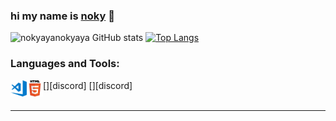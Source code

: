 ### **hi my name is [noky](https://github.com/nokyaya) 👋**







![nokyayanokyaya GitHub stats](https://github-readme-stats.vercel.app/api?username=noky&show_icons=true&theme=radical)
[![Top Langs](https://github-readme-stats.vercel.app/api/top-langs/?username=noky&show_icons=true&theme=radical)](https://github.com/noky/github-readme-stats)


### Languages and Tools:

[<img align="left" alt="Visual Studio Code" width="26px" src="https://raw.githubusercontent.com/github/explore/80688e429a7d4ef2fca1e82350fe8e3517d3494d/topics/visual-studio-code/visual-studio-code.png" />][discord]
[<img align="left" alt="HTML5" width="26px" src="https://raw.githubusercontent.com/github/explore/80688e429a7d4ef2fca1e82350fe8e3517d3494d/topics/html/html.png" />][discord]
<br />
<br />

---
